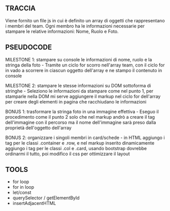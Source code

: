 ## TRACCIA

Viene fornito un file js in cui è definito un array di oggetti che rappresentano i membri del team.
Ogni membro ha le informazioni necessarie per stampare le relative informazioni: Nome, Ruolo e Foto.

## PSEUDOCODE
MILESTONE 1:
stampare su console le informazioni di nome, ruolo e la stringa della foto
    - Tramite un ciclo for scorro nell'array team, con il ciclo for in vado a scorrere in ciascun oggetto dell'array e ne stampo il contenuto in console

MILESTONE 2:
stampare le stesse informazioni su DOM sottoforma di stringhe
    - Seleziono le informazioni da stampare come nel punto 1, per stamparle nella DOM mi serve aggiungere il markup nel ciclo for dell'array per creare degli elementi in pagina che racchiudano le informazioni 

BONUS 1:
trasformare la stringa foto in una immagine effettiva
    - Eseguo il procedimento come il punto 2 solo che nel markup andrò a creare il tag dell'immagine con il percorso ma il nome dell'immagine sarà preso dalla proprietà dell'oggetto dell'array

BONUS 2:
organizzare i singoli membri in card/schede
    - in HTML aggiungo i tag per le classi .container e .row, e nel markup inserito dinamicamente aggiungo i tag per le classi .col e .card, usando bootstrap dovrebbe ordinarmi il tutto, poi modifico il css per ottimizzare il layout 

## TOOLS
- for loop
- for in loop
- let/const
- querySelector / getElementById
- insertAdjacentHTML
